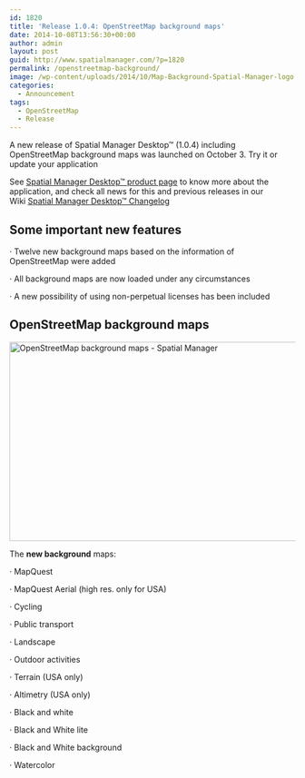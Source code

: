 ```yaml
---
id: 1820
title: 'Release 1.0.4: OpenStreetMap background maps'
date: 2014-10-08T13:56:30+00:00
author: admin
layout: post
guid: http://www.spatialmanager.com/?p=1820
permalink: /openstreetmap-background/
image: /wp-content/uploads/2014/10/Map-Background-Spatial-Manager-logo.png
categories:
  - Announcement
tags:
  - OpenStreetMap
  - Release
---
```

A new release of Spatial Manager Desktop™ (1.0.4) including OpenStreetMap background maps was launched on October 3. Try it or update your application<!--more-->

See <a title="Spatial Manager™ - Spatial Manager Desktop™" href="http://www.spatialmanager.com/spm-desktop/" target="_blank" rel="nofollow"><span>Spatial Manager Desktop™ product page</span></a> to know more about the application, and check all news for this and previous releases in our Wiki <a title="Spatial Manager Desktop™ Wiki Changelog" href="http://wiki.spatialmanager.com/index.php?title=Spatial_Manager_Desktop%E2%84%A2_Changelog" target="_blank" rel="nofollow"><span>Spatial Manager Desktop™ Changelog</span></a>

## Some important new features

· Twelve new background maps based on the information of OpenStreetMap were added
  
· All background maps are now loaded under any circumstances
  
· A new possibility of using non-perpetual licenses has been included

## OpenStreetMap background maps

<a href="http://www.spatialmanager.com/wp-content/uploads/2014/10/Map-Background-Spatial-Manager.png" target="_blank" rel="nofollow"><img src="http://www.spatialmanager.com/wp-content/uploads/2014/10/Map-Background-Spatial-Manager-1024x576.png" alt="OpenStreetMap background maps - Spatial Manager" width="625" height="351" srcset="http://www.spatialmanager.com/wp-content/uploads/2014/10/Map-Background-Spatial-Manager-1024x576.png 1024w, http://www.spatialmanager.com/wp-content/uploads/2014/10/Map-Background-Spatial-Manager-300x168.png 300w, http://www.spatialmanager.com/wp-content/uploads/2014/10/Map-Background-Spatial-Manager-624x351.png 624w, http://www.spatialmanager.com/wp-content/uploads/2014/10/Map-Background-Spatial-Manager.png 1280w" sizes="(max-width: 625px) 100vw, 625px" /></a>

The **new background** maps:
  
· MapQuest
  
· MapQuest Aerial (high res. only for USA)
  
· Cycling
  
· Public transport
  
· Landscape
  
· Outdoor activities
  
· Terrain (USA only)
  
· Altimetry (USA only)
  
· Black and white
  
· Black and White lite
  
· Black and White background
  
· Watercolor